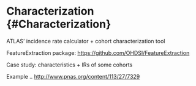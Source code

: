# Characterization {#Characterization}

ATLAS’ incidence rate calculator + cohort characterization tool

FeatureExtraction package: https://github.com/OHDSI/FeatureExtraction 

Case study: characteristics + IRs of some cohorts

Example .. http://www.pnas.org/content/113/27/7329
